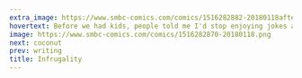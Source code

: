 ```yaml
---
extra_image: https://www.smbc-comics.com/comics/1516282882-20180118after.png
hovertext: Before we had kids, people told me I'd stop enjoying jokes about torturing children. WELL LOOK AT ME NOW, BABY.
image: https://www.smbc-comics.com/comics/1516282870-20180118.png
next: coconut
prev: writing
title: Infrugality
---
```

